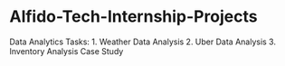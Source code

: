 # Alfido-Tech-Internship-Projects
Data Analytics Tasks: 1. Weather Data Analysis  2. Uber Data Analysis  3. Inventory Analysis Case Study 
